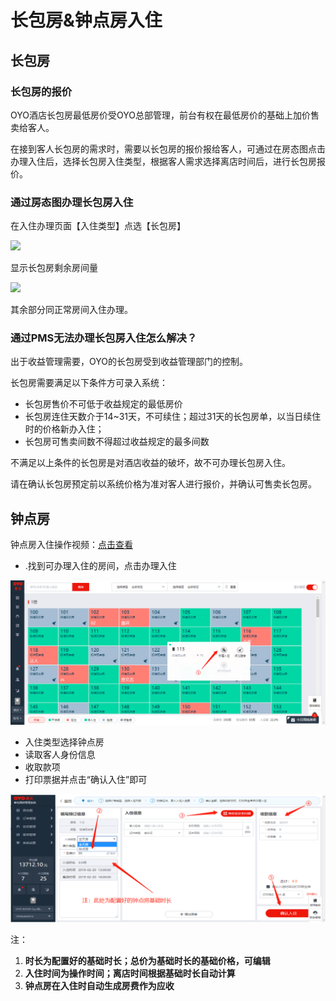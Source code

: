 # 长包房&钟点房入住

## 长包房

### 长包房的报价

OYO酒店长包房最低房价受OYO总部管理，前台有权在最低房价的基础上加价售卖给客人。

在接到客人长包房的需求时，需要以长包房的报价报给客人，可通过在房态图点击办理入住后，选择长包房入住类型，根据客人需求选择离店时间后，进行长包房报价。

### 通过房态图办理长包房入住

在入住办理页面【入住类型】点选【长包房】

![](https://uploader.shimo.im/f/sWpQTKLLB7kbbMyq.png!thumbnail)

显示长包房剩余房间量

![](https://uploader.shimo.im/f/trMEf5lV9KIBhrpw.png!thumbnail)

其余部分同正常房间入住办理。

### 通过PMS无法办理长包房入住怎么解决？

出于收益管理需要，OYO的长包房受到收益管理部门的控制。

长包房需要满足以下条件方可录入系统：

* 长包房售价不可低于收益规定的最低房价
* 长包房连住天数介于14~31天，不可续住；超过31天的长包房单，以当日续住时的价格新办入住；
* 长包房可售卖间数不得超过收益规定的最多间数

不满足以上条件的长包房是对酒店收益的破坏，故不可办理长包房入住。

请在确认长包房预定前以系统价格为准对客人进行报价，并确认可售卖长包房。



## 钟点房

钟点房入住操作视频：[点击查看](http://crs-pms-vidio.oss-cn-beijing.aliyuncs.com/%E9%92%9F%E7%82%B9%E6%88%BF%E5%85%A5%E4%BD%8F.mp4)

* .找到可办理入住的房间，点击办理入住

![](../../.gitbook/assets/image%20%281041%29.png)

* 入住类型选择钟点房
* 读取客人身份信息
* 收取款项
* 打印票据并点击“确认入住”即可

![](../../.gitbook/assets/image%20%28375%29.png)

注：

1. **时长为配置好的基础时长；总价为基础时长的基础价格，可编辑**
2. **入住时间为操作时间；离店时间根据基础时长自动计算**
3. **钟点房在入住时自动生成房费作为应收**

